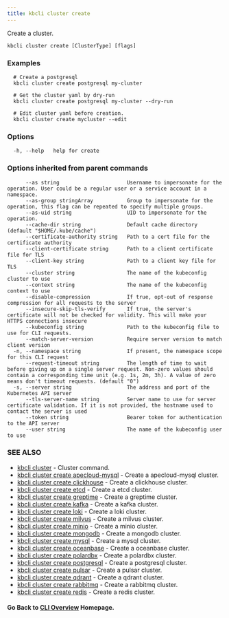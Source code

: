 ```yaml
---
title: kbcli cluster create
---
```


Create a cluster.

```
kbcli cluster create [ClusterType] [flags]
```

### Examples

```
  # Create a postgresql
  kbcli cluster create postgresql my-cluster
  
  # Get the cluster yaml by dry-run
  kbcli cluster create postgresql my-cluster --dry-run
  
  # Edit cluster yaml before creation.
  kbcli cluster create mycluster --edit
```

### Options

```
  -h, --help   help for create
```

### Options inherited from parent commands

```
      --as string                      Username to impersonate for the operation. User could be a regular user or a service account in a namespace.
      --as-group stringArray           Group to impersonate for the operation, this flag can be repeated to specify multiple groups.
      --as-uid string                  UID to impersonate for the operation.
      --cache-dir string               Default cache directory (default "$HOME/.kube/cache")
      --certificate-authority string   Path to a cert file for the certificate authority
      --client-certificate string      Path to a client certificate file for TLS
      --client-key string              Path to a client key file for TLS
      --cluster string                 The name of the kubeconfig cluster to use
      --context string                 The name of the kubeconfig context to use
      --disable-compression            If true, opt-out of response compression for all requests to the server
      --insecure-skip-tls-verify       If true, the server's certificate will not be checked for validity. This will make your HTTPS connections insecure
      --kubeconfig string              Path to the kubeconfig file to use for CLI requests.
      --match-server-version           Require server version to match client version
  -n, --namespace string               If present, the namespace scope for this CLI request
      --request-timeout string         The length of time to wait before giving up on a single server request. Non-zero values should contain a corresponding time unit (e.g. 1s, 2m, 3h). A value of zero means don't timeout requests. (default "0")
  -s, --server string                  The address and port of the Kubernetes API server
      --tls-server-name string         Server name to use for server certificate validation. If it is not provided, the hostname used to contact the server is used
      --token string                   Bearer token for authentication to the API server
      --user string                    The name of the kubeconfig user to use
```

### SEE ALSO

* [kbcli cluster](kbcli_cluster.md)	 - Cluster command.
* [kbcli cluster create apecloud-mysql](kbcli_cluster_create_apecloud-mysql.md)	 - Create a apecloud-mysql cluster.
* [kbcli cluster create clickhouse](kbcli_cluster_create_clickhouse.md)	 - Create a clickhouse cluster.
* [kbcli cluster create etcd](kbcli_cluster_create_etcd.md)	 - Create a etcd cluster.
* [kbcli cluster create greptime](kbcli_cluster_create_greptime.md)	 - Create a greptime cluster.
* [kbcli cluster create kafka](kbcli_cluster_create_kafka.md)	 - Create a kafka cluster.
* [kbcli cluster create loki](kbcli_cluster_create_loki.md)	 - Create a loki cluster.
* [kbcli cluster create milvus](kbcli_cluster_create_milvus.md)	 - Create a milvus cluster.
* [kbcli cluster create minio](kbcli_cluster_create_minio.md)	 - Create a minio cluster.
* [kbcli cluster create mongodb](kbcli_cluster_create_mongodb.md)	 - Create a mongodb cluster.
* [kbcli cluster create mysql](kbcli_cluster_create_mysql.md)	 - Create a mysql cluster.
* [kbcli cluster create oceanbase](kbcli_cluster_create_oceanbase.md)	 - Create a oceanbase cluster.
* [kbcli cluster create polardbx](kbcli_cluster_create_polardbx.md)	 - Create a polardbx cluster.
* [kbcli cluster create postgresql](kbcli_cluster_create_postgresql.md)	 - Create a postgresql cluster.
* [kbcli cluster create pulsar](kbcli_cluster_create_pulsar.md)	 - Create a pulsar cluster.
* [kbcli cluster create qdrant](kbcli_cluster_create_qdrant.md)	 - Create a qdrant cluster.
* [kbcli cluster create rabbitmq](kbcli_cluster_create_rabbitmq.md)	 - Create a rabbitmq cluster.
* [kbcli cluster create redis](kbcli_cluster_create_redis.md)	 - Create a redis cluster.

#### Go Back to [CLI Overview](cli.md) Homepage.

